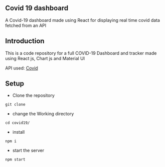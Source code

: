 ## Covid 19 dashboard
A Covid-19 dashboard made using React for displaying real time covid data fetched from an API 

## Introduction
This is a code repository for a full COVID-19 Dashboard and tracker made using React js, Chart js and Material UI

API used: <a href="https://disease.sh/v3/covid-19">Covid</a>

## Setup
- Clone the repository
```
git clone 
```
- change the Working directory
```
cd covid19/
```
- install
```
npm i
```
- start the server
```
npm start
```